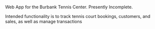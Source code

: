Web App for the Burbank Tennis Center. Presently Incomplete.

Intended functionality is to track tennis court bookings, customers, and sales, as well as manage transactions
